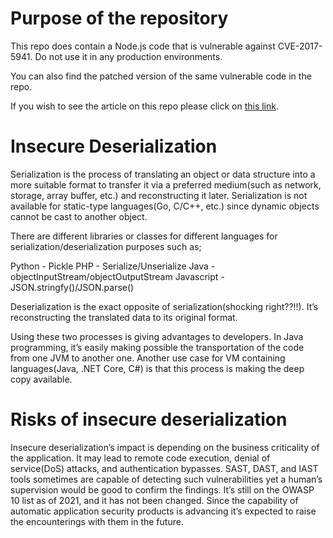 # Purpose of the repository

This repo does contain a Node.js code that is vulnerable against CVE-2017-5941. Do not use it in any production environments.

You can also find the patched version of the same vulnerable code in the repo.

If you wish to see the article on this repo please click on [this link]().
 
# Insecure Deserialization

Serialization is the process of translating an object or data structure into a more suitable format to transfer it via a preferred medium(such as network, storage, array buffer, etc.) and reconstructing it later. Serialization is not available for static-type languages(Go, C/C++, etc.) since dynamic objects cannot be cast to another object.

There are different libraries or classes for different languages for serialization/deserialization purposes such as;

Python - Pickle
PHP - Serialize/Unserialize
Java - objectInputStream/objectOutputStream
Javascript - JSON.stringfy()/JSON.parse()

Deserialization is the exact opposite of serialization(shocking right??!!). It’s reconstructing the translated data to its original format.

Using these two processes is giving advantages to developers. In Java programming, it’s easily making possible the transportation of the code from one JVM to another one. Another use case for VM containing languages(Java, .NET Core, C#) is that this process is making the deep copy available.
# Risks of insecure deserialization

Insecure deserialization’s impact is depending on the business criticality of the application. It may lead to remote code execution, denial of service(DoS) attacks, and authentication bypasses. SAST, DAST, and IAST tools sometimes are capable of detecting such vulnerabilities yet a human’s supervision would be good to confirm the findings.
It’s still on the OWASP 10 list as of 2021, and it has not been changed. Since the capability of automatic application security products is advancing it’s expected to raise the encounterings with them in the future.